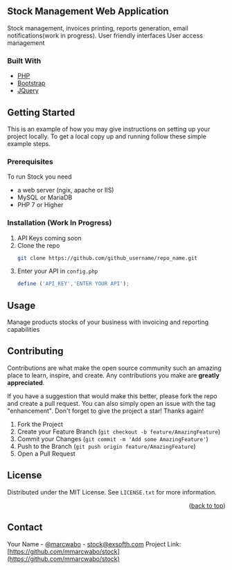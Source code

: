 <!-- ABOUT THE PROJECT -->
## Stock Management Web Application

Stock management, invoices printing, reports generation, email notifications(work in progress).
User friendly interfaces
User access management

### Built With

* [PHP](https://php.net/)
* [Bootstrap](https://getbootstrap.com)
* [JQuery](https://jquery.com)



<!-- GETTING STARTED -->
## Getting Started

This is an example of how you may give instructions on setting up your project locally.
To get a local copy up and running follow these simple example steps.

### Prerequisites

To run Stock you need
* a web server (ngix, apache or IIS)
* MySQL or MariaDB
* PHP 7 or Higher

### Installation (Work In Progress)

1. API Keys coming soon
2. Clone the repo
   ```sh
   git clone https://github.com/github_username/repo_name.git
   ```
3. Enter your API in `config.php`
   ```js
   define ('API_KEY','ENTER YOUR API');
   ```

<!-- USAGE EXAMPLES -->
## Usage

Manage products stocks of your business with invoicing and reporting capabilities

<!-- CONTRIBUTING -->
## Contributing

Contributions are what make the open source community such an amazing place to learn, inspire, and create. Any contributions you make are **greatly appreciated**.

If you have a suggestion that would make this better, please fork the repo and create a pull request. You can also simply open an issue with the tag "enhancement".
Don't forget to give the project a star! Thanks again!

1. Fork the Project
2. Create your Feature Branch (`git checkout -b feature/AmazingFeature`)
3. Commit your Changes (`git commit -m 'Add some AmazingFeature'`)
4. Push to the Branch (`git push origin feature/AmazingFeature`)
5. Open a Pull Request

<!-- LICENSE -->
## License

Distributed under the MIT License. See `LICENSE.txt` for more information.

<p align="right">(<a href="#top">back to top</a>)</p>



<!-- CONTACT -->
## Contact

Your Name - [@marcwabo](https://twitter.com/marcwabo) - stock@exsofth.com
Project Link: [https://github.com/mmarcwabo/stock](https://github.com/mmarcwabo/stock)
